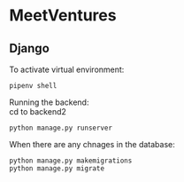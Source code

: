 # MeetVentures

## Django 

To activate virtual environment:
```
pipenv shell
```

Running the backend: <br>
cd to backend2
```
python manage.py runserver
```

When there are any chnages in the database:
```
python manage.py makemigrations
python manage.py migrate
```